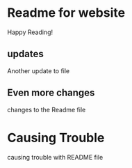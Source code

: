 # Readme for website

Happy Reading!

## updates

Another update to file

## Even more changes

changes to the Readme file

# Causing Trouble
causing trouble with README file
